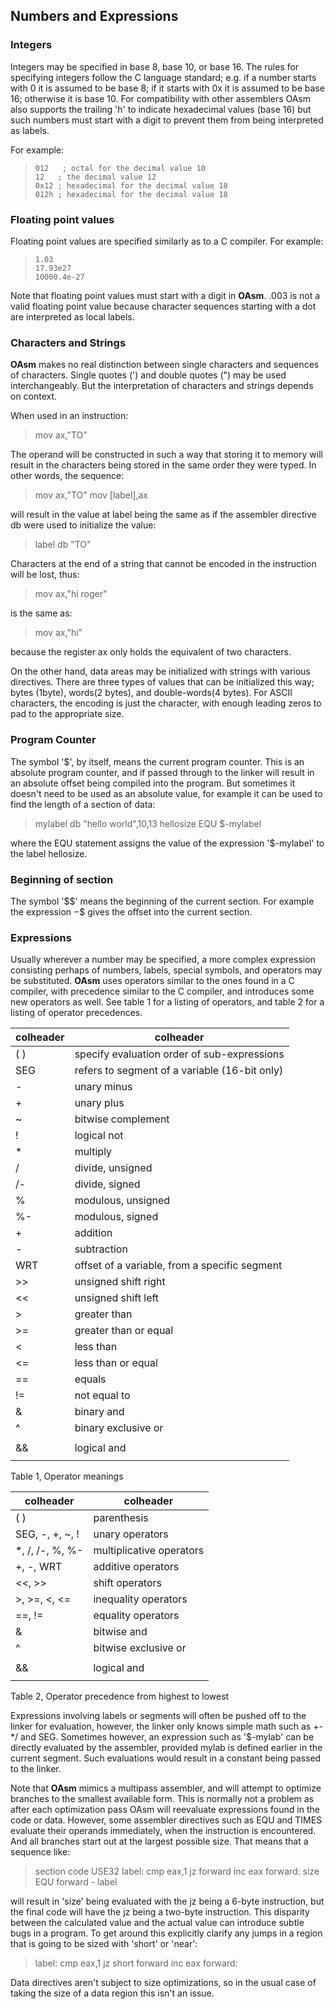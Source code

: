## Numbers and Expressions


### Integers
 

 
 Integers may be specified in base 8, base 10, or base 16.  The rules for specifying integers follow the C language standard; e.g. if a number starts with 0 it is assumed to be base 8; if it starts with 0x it is assumed to be base 16; otherwise it is base 10.  For compatibility with other assemblers OAsm also supports the trailing 'h' to indicate hexadecimal values (base 16) but such numbers must start with a digit to prevent them from being interpreted as labels.
 
 For example:
 
>     012   ; octal for the decimal value 10
>     12   ; the decimal value 12
>     0x12 ; hexadecimal for the decimal value 18
>     012h ; hexadecimal for the decimal value 18


### Floating point values

 Floating point values are specified similarly as to a C compiler.  For example:
 
>     1.03
>     17.93e27
>     10000.4e-27
 
 Note that floating point values must start with a digit in **OAsm**.  .003 is not a valid floating point value because character sequences starting with a dot are interpreted as local labels.


### Characters and Strings

 **OAsm** makes no real distinction between single characters and sequences of characters.  Single quotes (') and double quotes (")  may be used interchangeably.  But the interpretation of characters and strings depends on context.
 
 When used in an instruction:
 
> mov    ax,"TO"
 
 The operand will be constructed in such a way that storing it to memory will result in the characters being stored in the same order they were typed.  In other words, the sequence:
 
> mov    ax,"TO"
> mov    \[label\],ax
 
 will result in the value at label being the same as if the assembler directive db were used to initialize the value:
 
> label    db "TO"
 
 Characters at the end of a string that cannot be encoded in the instruction will be lost, thus:
 
> mov    ax,"hi roger"
 
 is the same as:
 
> mov    ax,"hi"
 
 because the register ax only holds the equivalent of two characters. 
 
 On the other hand, data areas may be initialized with strings with various directives.  There are three types of values that can be initialized this way; bytes (1byte), words(2 bytes), and double-words(4 bytes).  For ASCII characters, the encoding is just the character, with enough leading zeros to pad to the appropriate size.


### Program Counter

 The symbol '$', by itself, means the current program counter.  This is an absolute program counter, and if passed through to the linker will result in an absolute offset being compiled into the program.  But sometimes it doesn't need to be used as an absolute value, for example it can be used to find the length of a section of data:
 
> mylabel   db   "hello world",10,13
> hellosize EQU $-mylabel
 
 where the EQU statement assigns the value of the expression '$-mylabel' to the label hellosize.


### Beginning of section

 
 The symbol '$$' means the beginning of the current section.  For example the expression $-$$ gives the offset into the current section.


### Expressions

 
 Usually wherever a number may be specified, a more complex expression consisting perhaps of numbers, labels, special symbols, and operators may be substituted.  **OAsm** uses operators similar to the ones found in a C compiler, with precedence similar to the C compiler, and introduces some new operators as well.  See table 1 for a listing of operators, and table 2 for a listing of operator precedences.
 
    

|colheader |colheader |
|--- |--- |
|( )|specify evaluation order of sub-expressions|
|SEG|refers to segment of a variable (16-bit only)|
|-|unary minus|
|+|unary plus|
|~|bitwise complement|
|!|logical not|
|\*|multiply|
|/|divide, unsigned|
|/-|divide, signed|
|%|modulous, unsigned|
|%-|modulous, signed|
|+|addition|
|-|subtraction|
|WRT|offset of a variable, from a specific segment|
|>>|unsigned shift right|
|<<|unsigned shift left|
|>|greater than|
|>=|greater than or equal|
|<|less than|
|<=|less than or equal|
|==|equals|
|!=|not equal to|
|&|binary and|
|^|binary exclusive or|
|||binary or|
|&&|logical and|
||||logical or|   

  
  Table 1, Operator meanings
  
     

|colheader |colheader |
|--- |--- |
|( )|parenthesis|
|SEG, -, +, ~, !|unary operators|
|\*, /, /-, %, %-|multiplicative operators|
|+, -, WRT|additive operators|
|<<, >>|shift operators|
|>, >=, <, <=|inequality operators|
|==, !=|equality operators|
|&|bitwise and|
|^|bitwise exclusive or|
|||bitwise or|
|&&|logical and|
||||logical or|   

  
  
 Table 2, Operator precedence from highest to lowest
 
 Expressions involving labels or segments will often be pushed off to the linker for evaluation, however, the linker only knows simple math such as +-\*/ and SEG.  Sometimes however, an expression such as '$-mylab' can be directly evaluated by the assembler, provided mylab is defined earlier in the current segment.  Such evaluations would result in a constant being passed to the linker.
 
 Note that **OAsm** mimics a multipass assembler, and will attempt to optimize branches to the smallest available form.  This is normally not a problem as after each optimization pass OAsm will reevaluate expressions found in the code or data.  However, some assembler directives such as EQU and TIMES evaluate their operands immediately, when the instruction is encountered.  And all branches start out at the largest possible size.  That means that a sequence like:
 
> section code USE32
> label:
>     cmp eax,1
>     jz  forward
>     inc eax
> forward:
> size EQU forward - label
 
 will result in 'size' being evaluated with the jz being a 6-byte instruction, but the final code will have the jz being a two-byte instruction.  This disparity between the calculated value and the actual value can introduce subtle bugs in a program.  To get around this explicitly clarify any jumps in a region that is going to be sized with 'short' or 'near':
 
> label:
>     cmp eax,1
>     jz  short forward
>     inc eax
> forward:
 
 
 Data directives aren't subject to size optimizations, so in the usual case of taking the size of a data region this isn't an issue.
 
    